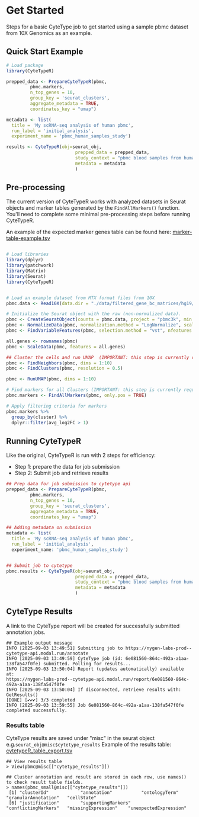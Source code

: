 # Get Started
Steps for a basic CyteType job to get started using a sample pbmc dataset from 10X Genomics as an example.

## Quick Start Example
``` R
# Load package
library(CyteTypeR)

prepped_data <- PrepareCyteTypeR(pbmc,
         pbmc.markers,
         n_top_genes = 10,
         group_key = 'seurat_clusters',
         aggregate_metadata = TRUE,
         coordinates_key = "umap")

metadata <- list(
  title = 'My scRNA-seq analysis of human pbmc',
  run_label = 'initial_analysis',
  experiment_name = 'pbmc_human_samples_study')

results <- CyteTypeR(obj=seurat_obj,
                          prepped_data = prepped_data, 
                          study_context = "pbmc blood samples from humans", 
                          metadata = metadata
                          )
```

## Pre-processing
The current version of CyteTypeR works with analyzed datasets in Seurat objects and marker tables generated by the ```FindAllMarkers()``` function. You'll need to complete some minimal pre-processing steps before running CyteTypeR.

An example of the expected marker genes table can be found here: [marker-table-example.tsv](/inst/marker-table-example.tsv)

``` R

# Load libraries
library(dplyr)
library(patchwork)
library(Matrix)
library(Seurat)
library(CyteTypeR)


# Load an example dataset from MTX format files from 10X
pbmc.data <- Read10X(data.dir = "./data/filtered_gene_bc_matrices/hg19/")

# Initialize the Seurat object with the raw (non-normalized data).
pbmc <- CreateSeuratObject(counts = pbmc.data, project = "pbmc3k", min.cells = 3, min.features = 200)
pbmc <- NormalizeData(pbmc, normalization.method = "LogNormalize", scale.factor = 10000)
pbmc <- FindVariableFeatures(pbmc, selection.method = "vst", nfeatures = 2000)

all.genes <- rownames(pbmc)
pbmc <- ScaleData(pbmc, features = all.genes)

## Cluster the cells and run UMAP  (IMPORTANT: this step is currently required for using CyteTypeR)
pbmc <- FindNeighbors(pbmc, dims = 1:10)
pbmc <- FindClusters(pbmc, resolution = 0.5)

pbmc <- RunUMAP(pbmc, dims = 1:10)

# Find markers for all Clusters (IMPORTANT: this step is currently required for using CyteTypeR)
pbmc.markers <- FindAllMarkers(pbmc, only.pos = TRUE)

# Apply filtering criteria for markers
pbmc.markers %>%
  group_by(cluster) %>%
  dplyr::filter(avg_log2FC > 1)

```

## Running CyteTypeR
Like the original, CyteTypeR is run with 2 steps for efficiency:
* Step 1: prepare the data for job submission
* Step 2: Submit job and retrieve results
  
``` R
## Prep data for job submission to cytetype api
prepped_data <- PrepareCyteTypeR(pbmc,
         pbmc.markers,
         n_top_genes = 10,
         group_key = 'seurat_clusters',
         aggregate_metadata = TRUE,
         coordinates_key = "umap")

## Adding metadata on submission
metadata <- list(
  title = 'My scRNA-seq analysis of human pbmc',
  run_label = 'initial_analysis',
  experiment_name: 'pbmc_human_samples_study')


## Submit job to cytetype
pbmc.results <- CyteTypeR(obj=seurat_obj,
                          prepped_data = prepped_data, 
                          study_context = "pbmc blood samples from humans", 
                          metadata = metadata
                          )


```

## CyteType Results
A link to the CyteType report will be created for successfully submitted annotation jobs.

``` 
## Example output message
INFO [2025-09-03 13:49:51] Submitting job to https://nygen-labs-prod--cytetype-api.modal.run/annotate
INFO [2025-09-03 13:49:59] CyteType job (id: 6e081560-864c-492a-a1aa-138fa547f0fe) submitted. Polling for results...
INFO [2025-09-03 13:50:04] Report (updates automatically) available at:
https://nygen-labs-prod--cytetype-api.modal.run/report/6e081560-864c-492a-a1aa-138fa547f0fe
INFO [2025-09-03 13:50:04] If disconnected, retrieve results with: GetResults()
[DONE] [✔✔✔] 3/3 completed
INFO [2025-09-03 13:59:55] Job 6e081560-864c-492a-a1aa-138fa547f0fe completed successfully.

```
### Results table
CyteType results are saved under "misc" in the seurat object e.g.```seurat_obj@misc$cytetype_results```
Example of the results table: [cytetypeR_table_export.tsv](/inst/cytetypeR_table_export.tsv)
```
## View results table
> View(pbmc@misc[["cytetype_results"]])

## Cluster annotation and result are stored in each row, use names() to check result table fields.
> names(pbmc_small@misc[["cytetype_results"]])
 [1] "clusterId"            "annotation"           "ontologyTerm"         "granularAnnotation"   "cellState"           
 [6] "justification"        "supportingMarkers"    "conflictingMarkers"   "missingExpression"    "unexpectedExpression"

```




